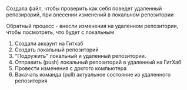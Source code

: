 Создала файл, чтобы проверить как себя поведет удаленный репозирорий, при внесении изменений в локальном репозитории


Обратный процесс - внесли изменения на удаленном репозитории, чтобы посмотреть, что будет с локальным

1. Создали аккаунт на Гитхаб
2. Создать локальный репозиторий
3. "Подружить" локальный и удаленный репозитории. 
4. Отправить (push) локальный репозиторий в удаленный на ГитХаб
5. Провести изменения с дркгого компьютера
6. Вакачать команда (pull) актуальное состояние из удаленного репозитория
